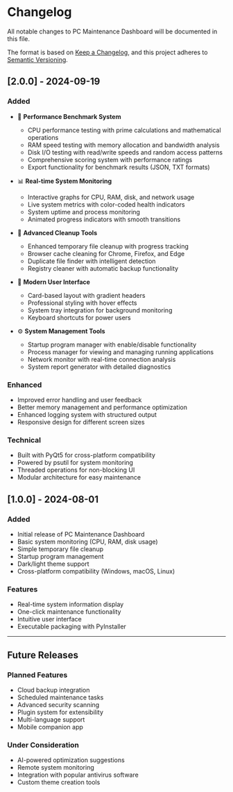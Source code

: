 # Changelog

All notable changes to PC Maintenance Dashboard will be documented in this file.

The format is based on [Keep a Changelog](https://keepachangelog.com/en/1.0.0/),
and this project adheres to [Semantic Versioning](https://semver.org/spec/v2.0.0.html).

## [2.0.0] - 2024-09-19

### Added
- 🚀 **Performance Benchmark System**
  - CPU performance testing with prime calculations and mathematical operations
  - RAM speed testing with memory allocation and bandwidth analysis
  - Disk I/O testing with read/write speeds and random access patterns
  - Comprehensive scoring system with performance ratings
  - Export functionality for benchmark results (JSON, TXT formats)
  
- 📊 **Real-time System Monitoring**
  - Interactive graphs for CPU, RAM, disk, and network usage
  - Live system metrics with color-coded health indicators
  - System uptime and process monitoring
  - Animated progress indicators with smooth transitions
  
- 🧹 **Advanced Cleanup Tools**
  - Enhanced temporary file cleanup with progress tracking
  - Browser cache cleaning for Chrome, Firefox, and Edge
  - Duplicate file finder with intelligent detection
  - Registry cleaner with automatic backup functionality
  
- 🎨 **Modern User Interface**
  - Card-based layout with gradient headers
  - Professional styling with hover effects
  - System tray integration for background monitoring
  - Keyboard shortcuts for power users
  
- ⚙️ **System Management Tools**
  - Startup program manager with enable/disable functionality
  - Process manager for viewing and managing running applications
  - Network monitor with real-time connection analysis
  - System report generator with detailed diagnostics

### Enhanced
- Improved error handling and user feedback
- Better memory management and performance optimization
- Enhanced logging system with structured output
- Responsive design for different screen sizes

### Technical
- Built with PyQt5 for cross-platform compatibility
- Powered by psutil for system monitoring
- Threaded operations for non-blocking UI
- Modular architecture for easy maintenance

## [1.0.0] - 2024-08-01

### Added
- Initial release of PC Maintenance Dashboard
- Basic system monitoring (CPU, RAM, disk usage)
- Simple temporary file cleanup
- Startup program management
- Dark/light theme support
- Cross-platform compatibility (Windows, macOS, Linux)

### Features
- Real-time system information display
- One-click maintenance functionality
- Intuitive user interface
- Executable packaging with PyInstaller

---

## Future Releases

### Planned Features
- Cloud backup integration
- Scheduled maintenance tasks
- Advanced security scanning
- Plugin system for extensibility
- Multi-language support
- Mobile companion app

### Under Consideration
- AI-powered optimization suggestions
- Remote system monitoring
- Integration with popular antivirus software
- Custom theme creation tools
